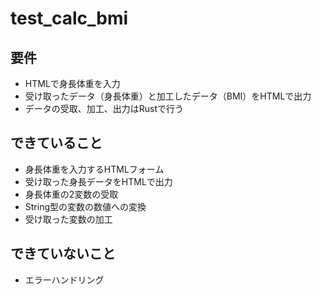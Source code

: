 # test_calc_bmi

## 要件
- HTMLで身長体重を入力
- 受け取ったデータ（身長体重）と加工したデータ（BMI）をHTMLで出力
- データの受取、加工、出力はRustで行う

## できていること
- 身長体重を入力するHTMLフォーム
- 受け取った身長データをHTMLで出力
- 身長体重の2変数の受取
- String型の変数の数値への変換
- 受け取った変数の加工

## できていないこと
- エラーハンドリング

